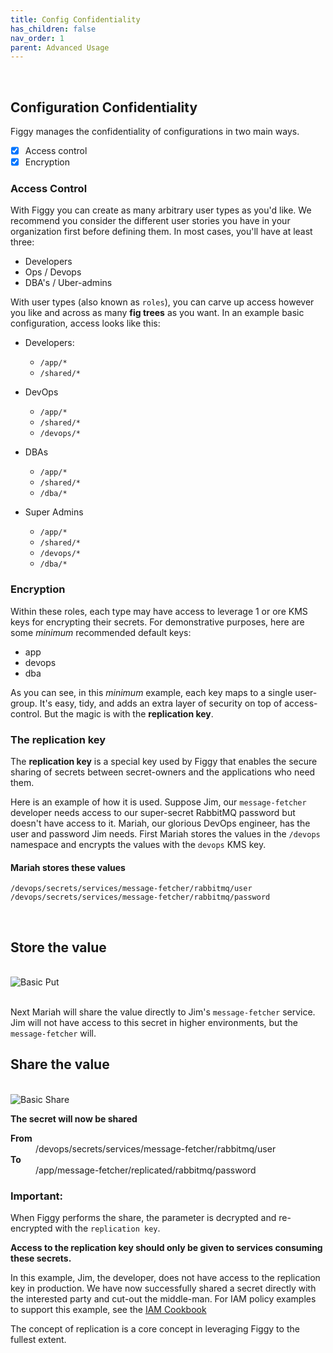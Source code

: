 ```yaml
---
title: Config Confidentiality
has_children: false
nav_order: 1
parent: Advanced Usage
---
```

<br/>

## Configuration Confidentiality

Figgy manages the confidentiality of configurations in two main ways.
- [x] Access control
- [x] Encryption

### Access Control

With Figgy you can create as many arbitrary user types as you'd like. We recommend you consider the different user stories
you have in your organization first before defining them. In most cases, you'll have at least three:

* Developers
* Ops / Devops
* DBA's / Uber-admins

With user types (also known as `roles`), you can carve up access however you like and across as many **fig trees** as you want. In
an example basic configuration, access looks like this:

- Developers:
    - `/app/*`
    - `/shared/*`
  
- DevOps
    - `/app/*`
    - `/shared/*`
    - `/devops/*`
    
- DBAs
    - `/app/*`
    - `/shared/*`
    - `/dba/*`
    
- Super Admins
   - `/app/*`
   - `/shared/*`
   - `/devops/*`
   - `/dba/*`
    
### Encryption

Within these roles, each type may have access to leverage 1 or ore KMS keys for encrypting their secrets. For demonstrative
purposes, here are some _minimum_ recommended default keys:

* app
* devops
* dba

As you can see, in this _minimum_ example, each key maps to a single user-group. It's easy, tidy, and adds an extra
layer of security on top of access-control. But the magic is with the **replication key**.

### **The replication key**
The **replication key** is a special key used by Figgy that enables the secure sharing of secrets between secret-owners
and the applications who need them. 

Here is an example of how it is used. Suppose Jim, our `message-fetcher` developer needs access to our super-secret 
RabbitMQ password but doesn't have access to it. Mariah, our glorious DevOps engineer, has the user 
and password Jim needs. First Mariah stores the values in the `/devops` namespace and encrypts the values with the 
`devops` KMS key.

#### Mariah stores these values
    /devops/secrets/services/message-fetcher/rabbitmq/user
    /devops/secrets/services/message-fetcher/rabbitmq/password

<br/>

## **Store the value**
<br/><img src="/docs/assets/images/gifs/basics-put.gif" alt="Basic Put" class="gif"><br/>
<br/>

Next Mariah will share the value directly to Jim's `message-fetcher` service. Jim will not have access to this
secret in higher environments, but the `message-fetcher` will. 

## **Share the value**
<br/><img src="/docs/assets/images/gifs/basics-share.gif" alt="Basic Share" class="gif"><br/>

**The secret will now be shared**

<dl>
<dt><b>From</b></dt>
<dd>/devops/secrets/services/message-fetcher/rabbitmq/user</dd>
<dt><b>To</b></dt>
<dd>/app/message-fetcher/replicated/rabbitmq/password</dd>
</dl>

### Important:
When Figgy performs the share, the parameter is decrypted and re-encrypted with the `replication key`. 

**Access to the replication key should only be given to services consuming these secrets.**

In this example, Jim, the developer, does not have access to the replication key in production. We have now successfully shared a secret 
directly with the interested party and cut-out the middle-man. For IAM policy examples to support this example, 
see the [IAM Cookbook](/docs/advanced/iam-cookbook.html)

The concept of replication is a core concept in leveraging Figgy to the fullest extent. 
